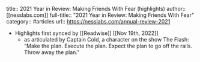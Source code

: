 title:: 2021 Year in Review: Making Friends With Fear (highlights)
author:: [[nesslabs.com]]
full-title:: "2021 Year in Review: Making Friends With Fear"
category:: #articles
url:: https://nesslabs.com/annual-review-2021

- Highlights first synced by [[Readwise]] [[Nov 19th, 2022]]
	- as articulated by Captain Cold, a character on the show The Flash: “Make the plan. Execute the plan. Expect the plan to go off the rails. Throw away the plan.”